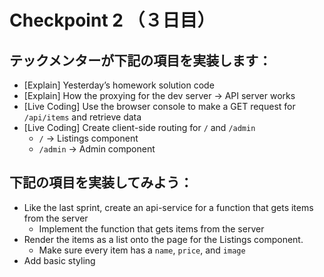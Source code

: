 # Checkpoint 2 （３日目）

## テックメンターが下記の項目を実装します：

* [Explain] Yesterday’s homework solution code
* [Explain] How the proxying for the dev server -> API server works
* [Live Coding] Use the browser console to make a GET request for `/api/items` and retrieve data
* [Live Coding] Create client-side routing for `/` and `/admin`
  * `/` -> Listings component
  * `/admin` -> Admin component

## 下記の項目を実装してみよう：

* Like the last sprint, create an api-service for a function that gets items from the server
  * Implement the function that gets items from the server
* Render the items as a list onto the page for the Listings component.
  * Make sure every item has a `name`, `price`, and `image`
* Add basic styling
